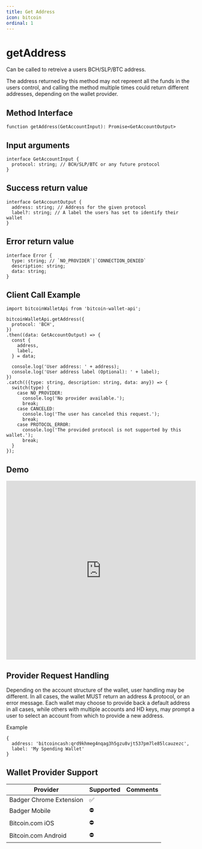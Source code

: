 ```yaml
---
title: Get Address
icon: bitcoin
ordinal: 1
---
```


# getAddress

Can be called to retreive a users BCH/SLP/BTC address.

The address returned by this method may not repreent all the funds in the users control, and calling the method multiple times could return different addresses, depending on the wallet provider.

## Method Interface

```
function getAddress(GetAccountInput): Promise<GetAccountOutput>
```

## Input arguments

```
interface GetAccountInput {
  protocol: string; // BCH/SLP/BTC or any future protocol
}
```

## Success return value

```
interface GetAccountOutput {
  address: string; // Address for the given protocol
  label?: string; // A label the users has set to identify their wallet
}
```

## Error return value

```
interface Error {
  type: string; // `NO_PROVIDER`|`CONNECTION_DENIED`
  description: string;
  data: string;
}
```

## Client Call Example

```
import bitcoinWalletApi from 'bitcoin-wallet-api';

bitcoinWalletApi.getAddress({
  protocol: 'BCH',
})
.then((data: GetAccountOutput) => {
  const {
    address,
    label,
  } = data;

  console.log('User address: ' + address);
  console.log('User address label (Optional): ' + label);
})
.catch(({type: string, description: string, data: any}) => {
  switch(type) {
    case NO_PROVIDER:
      console.log('No provider available.');
      break;
    case CANCELED:
      console.log('The user has canceled this request.');
      break;
    case PROTOCOL_ERROR:
      console.log('The provided protocol is not supported by this wallet.');
      break;
  }
});
```

## Demo

<iframe height="475" style="width: 100%;" scrolling="no" title="Bitcoin Wallet API - getAddress" src="https://codepen.io/nicolasfujita/embed/xxGgrZm?height=265&theme-id=dark&default-tab=js,result" frameborder="no" allowtransparency="true" allowfullscreen="true">
</iframe>

## Provider Request Handling

Depending on the account structure of the wallet, user handling may be different. In all cases, the wallet MUST return an address & protocol, or an error message. Each wallet may choose to provide back a default address in all cases, while others with multiple accounts and HD keys, may prompt a user to select an account from which to provide a new address.

Example

```
{
  address: 'bitcoincash:qrd9khmeg4nqag3h5gzu8vjt537pm7le85lcauzezc',
  label: 'My Spending Wallet'
}
```

## Wallet Provider Support

| Provider                | Supported | Comments |
| ----------------------- | --------- | -------- |
| Badger Chrome Extension | ✅        |          |
| Badger Mobile           | ⛔️       |          |
| Bitcoin.com iOS         | ⛔️       |          |
| Bitcoin.com Android     | ⛔️       |          |
